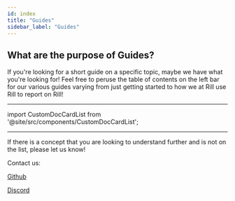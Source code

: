 ```yaml
---
id: index
title: "Guides"
sidebar_label: "Guides"
---
```


## What are the purpose of Guides?
If you're looking for a short guide on a specific topic, maybe we have what you're looking for!
Feel free to peruse the table of contents on the left bar for our various guides varying from just getting started to how we at Rill use Rill to report on Rill!

---

import CustomDocCardList from '@site/src/components/CustomDocCardList';

<CustomDocCardList />

--- 
If there is a concept that you are looking to understand further and is not on the list, please let us know! 

Contact us:

[Github](https://github.com/rilldata/rill) 

[Discord](https://discord.gg/DJ5qcsxE2m)




